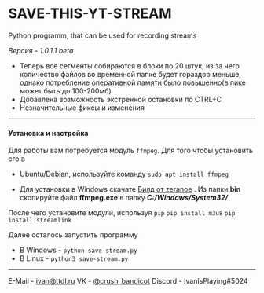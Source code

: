 # SAVE-THIS-YT-STREAM
Python programm, that can be used for recording streams

*Версия - 1.0.1.1 beta*
- Теперь все сегменты собираются в блоки по 20 штук, из за чего количество файлов во временной папке будет гораздор меньше, однако потребление оперативной памяти было повышенно(в пике может быть до 100-200мб)
- Добавлена возможность экстренной остановки по CTRL+C
- Незначительные фиксы и изменения

------------

#### Установка и настройка
Для работы вам потребуется модуль `ffmpeg`. Для того чтобы установить его в
- Ubuntu/Debian, используйте команду
`sudo apt install ffmpeg`

- Для установки в Windows скачате [Билд от zeranoe](https://ffmpeg.zeranoe.com/builds/ "Билд от zeranoe") . Из папки **bin** скопируйте файл **ffmpeg.exe** в папку ***C:/Windows/System32/***

После чего установите модули, используя `pip`
`pip install m3u8`
`pip install streamlink`

Далее осталось запустить программу

- В Windows - 
	`python save-stream.py` 
- В Linux -
	`python3 save-stream.py` 

------------
E-Mail - ivan@ttdl.ru
VK - [@crush_bandicot](https://vk.com/crush_bandicot "@crush_bandicot")
Discord - IvanIsPlaying#5024

